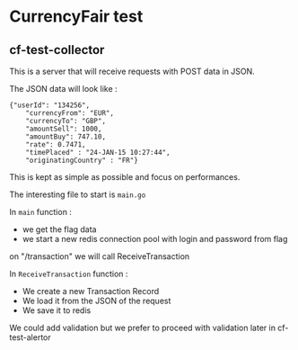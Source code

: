 # CurrencyFair test #

## cf-test-collector ##

This is a server that will receive requests with POST data in JSON.

The JSON data will look like : 

```
{"userId": "134256",
	"currencyFrom": "EUR", 
	"currencyTo": "GBP", 
	"amountSell": 1000, 
	"amountBuy": 747.10, 
	"rate": 0.7471, 
	"timePlaced" : "24-JAN-15 10:27:44", 
	"originatingCountry" : "FR"}
```

This is kept as simple as possible and focus on performances.

The interesting file to start is `main.go`

In `main` function :
* we get the flag data
* we start a new redis connection pool with login and password from flag

on "/transaction" we will call ReceiveTransaction

In `ReceiveTransaction` function :
* We create a new Transaction Record
* We load it from the JSON of the request
* We save it to redis

We could add validation but we prefer to proceed with validation later in cf-test-alertor